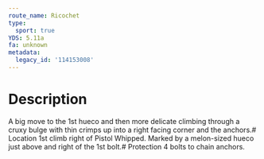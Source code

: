 ```yaml
---
route_name: Ricochet
type:
  sport: true
YDS: 5.11a
fa: unknown
metadata:
  legacy_id: '114153008'
---
```

# Description
A big move to the 1st hueco and then more delicate climbing through a cruxy bulge with thin crimps up into a right facing corner and the anchors.# Location
1st climb right of Pistol Whipped. Marked by a melon-sized hueco just above and right of the 1st bolt.# Protection
4 bolts to chain anchors.